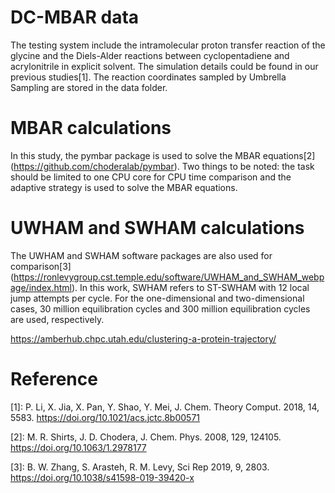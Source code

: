 # DC-MBAR data
The testing system include the intramolecular proton transfer reaction of the glycine and the Diels-Alder reactions between cyclopentadiene and acrylonitrile in explicit solvent. The simulation details could be found in our previous studies[1]. The reaction coordinates sampled by Umbrella Sampling are stored in the data folder.

# MBAR calculations
In this study, the pymbar package is used to solve the MBAR equations[2] (https://github.com/choderalab/pymbar). Two things to be noted: the task should be limited to one CPU core for CPU time comparison and the adaptive strategy is used to solve the MBAR equations. 

# UWHAM and SWHAM calculations 
The UWHAM and SWHAM software packages are also used for comparison[3] (https://ronlevygroup.cst.temple.edu/software/UWHAM_and_SWHAM_webpage/index.html). In this work, SWHAM refers to ST-SWHAM with 12 local jump attempts per cycle. For the one-dimensional and two-dimensional cases, 30 million equilibration cycles and 300 million equilibration cycles are used, respectively. 

https://amberhub.chpc.utah.edu/clustering-a-protein-trajectory/

# Reference
[1]: P. Li, X. Jia, X. Pan, Y. Shao, Y. Mei, J. Chem. Theory Comput. 2018, 14, 5583. https://doi.org/10.1021/acs.jctc.8b00571

[2]: M. R. Shirts, J. D. Chodera, J. Chem. Phys. 2008, 129, 124105. https://doi.org/10.1063/1.2978177

[3]: B. W. Zhang, S. Arasteh, R. M. Levy, Sci Rep 2019, 9, 2803. https://doi.org/10.1038/s41598-019-39420-x
